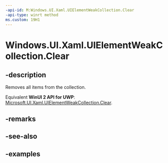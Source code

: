 ```yaml
---
-api-id: M:Windows.UI.Xaml.UIElementWeakCollection.Clear
-api-type: winrt method
ms.custom: 19H1
---
```


<!-- Method syntax.
public void UIElementWeakCollection.Clear()
-->

# Windows.UI.Xaml.UIElementWeakCollection.Clear

## -description

Removes all items from the collection.

Equivalent **WinUI 2 API for UWP**: [Microsoft.UI.Xaml.UIElementWeakCollection.Clear](/windows/winui/api/microsoft.ui.xaml.uielementweakcollection.clear).

## -remarks

## -see-also

## -examples


